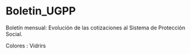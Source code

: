 # Boletin_UGPP
Boletín mensual: Evolución de las cotizaciones al Sistema de Protección Social. 

Colores : Vidrirs
